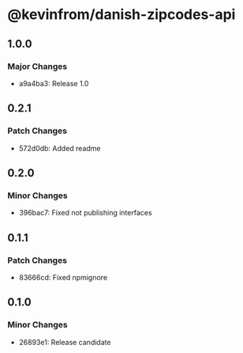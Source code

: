 # @kevinfrom/danish-zipcodes-api

## 1.0.0

### Major Changes

- a9a4ba3: Release 1.0

## 0.2.1

### Patch Changes

- 572d0db: Added readme

## 0.2.0

### Minor Changes

- 396bac7: Fixed not publishing interfaces

## 0.1.1

### Patch Changes

- 83666cd: Fixed npmignore

## 0.1.0

### Minor Changes

- 26893e1: Release candidate
